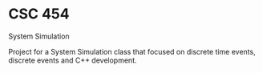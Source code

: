 # CSC 454
System Simulation

Project for a System Simulation class that focused on discrete time events, discrete events and C++ development.
